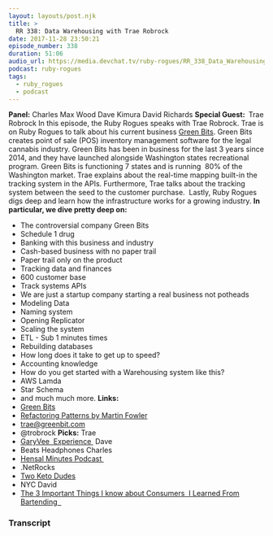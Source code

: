 ```yaml
---
layout: layouts/post.njk
title: >
  RR 338: Data Warehousing with Trae Robrock
date: 2017-11-28 23:50:21
episode_number: 338
duration: 51:06
audio_url: https://media.devchat.tv/ruby-rogues/RR_338_Data_Warehousing_with_Trae_Robrock.mp3
podcast: ruby-rogues
tags:
  - ruby_rogues
  - podcast
---
```


**Panel:** Charles Max Wood Dave Kimura David Richards **Special Guest:&nbsp;** Trae Robrock In this episode, the Ruby Rogues speaks with Trae Robrock. Trae is on Ruby Rogues to talk about his current business [Green Bits](https://www.greenbits.com). Green Bits creates point of sale (POS) inventory management software for the legal cannabis industry. Green Bits has been in business for the last 3 years since 2014, and they have launched alongside Washington states recreational program. Green Bits is functioning 7 states and is running&nbsp; 80% of the Washington market. Trae explains about the real-time mapping built-in the tracking system in the APIs. Furthermore, Trae talks about the tracking system between the seed to the customer purchase.&nbsp; Lastly, Ruby Rogues digs deep and learn how the infrastructure works for a growing industry. **In particular, we dive pretty deep on:&nbsp;** &nbsp;

- The controversial company Green Bits
- Schedule 1 drug
- Banking with this business and industry
- Cash-based business with no paper trail
- Paper trail only on the product
- Tracking data and finances
- 600 customer base
- Track systems APIs
- We are just a startup company starting a real business not potheads
- Modeling Data
- Naming system
- Opening Replicator
- Scaling the system
- ETL - Sub 1 minutes times
- Rebuilding databases
- How long does it take to get up to speed?
- Accounting knowledge
- How do you get started with a Warehousing system like this?
- AWS Lamda
- Star Schema
- and much much more.
  **Links:&nbsp;**
- [Green Bits](https://www.greenbits.com)
- [Refactoring Patterns by Martin Fowler](https://www.amazon.com/Refactoring-Patterns-Joshua-Kerievsky/dp/0321213351)
- [trae@greenbit.com](mailto:trae@greenbit.com)
- @trobrock
  **Picks:** Trae
- [GaryVee&nbsp; Experience&nbsp;](https://itunes.apple.com/us/podcast/the-garyvee-audio-experience/id928159684?mt=2)
  Dave
- Beats Headphones
  Charles
- [Hensal Minutes Podcast&nbsp;](https://www.hanselminutes.com)
- .NetRocks
- [Two Keto Dudes](http://2ketodudes.com)
- NYC
  David
- [The 3 Important Things I know about Consumers&nbsp; I Learned From Bartending &nbsp;](https://medium.com/swlh/the-3-most-important-things-i-know-about-consumers-i-learned-from-bartending-6a5f36829b)

### Transcript

&nbsp;
